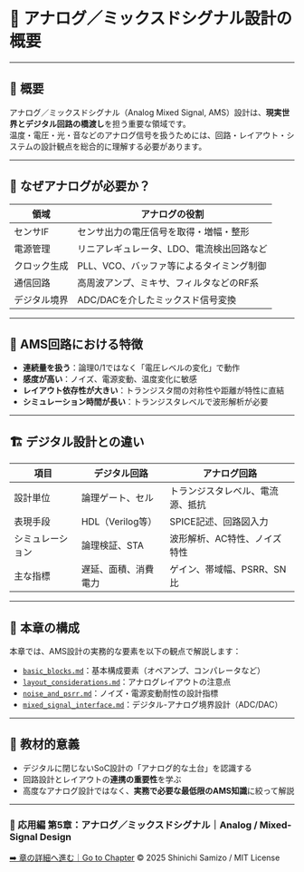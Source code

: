 # 🧭 アナログ／ミックスドシグナル設計の概要

---

## 📘 概要

アナログ／ミックスドシグナル（Analog Mixed Signal, AMS）設計は、**現実世界とデジタル回路の橋渡し**を担う重要な領域です。  
温度・電圧・光・音などのアナログ信号を扱うためには、回路・レイアウト・システムの設計観点を総合的に理解する必要があります。

---

## 🔌 なぜアナログが必要か？

| 領域 | アナログの役割 |
|------|----------------|
| センサIF | センサ出力の電圧信号を取得・増幅・整形 |
| 電源管理 | リニアレギュレータ、LDO、電流検出回路など |
| クロック生成 | PLL、VCO、バッファ等によるタイミング制御 |
| 通信回路 | 高周波アンプ、ミキサ、フィルタなどのRF系 |
| デジタル境界 | ADC/DACを介したミックスド信号変換 |

---

## 🧩 AMS回路における特徴

- **連続量を扱う**：論理0/1ではなく「電圧レベルの変化」で動作
- **感度が高い**：ノイズ、電源変動、温度変化に敏感
- **レイアウト依存性が大きい**：トランジスタ間の対称性や距離が特性に直結
- **シミュレーション時間が長い**：トランジスタレベルで波形解析が必要

---

## 🏗️ デジタル設計との違い

| 項目 | デジタル回路 | アナログ回路 |
|------|---------------|----------------|
| 設計単位 | 論理ゲート、セル | トランジスタレベル、電流源、抵抗 |
| 表現手段 | HDL（Verilog等） | SPICE記述、回路図入力 |
| シミュレーション | 論理検証、STA | 波形解析、AC特性、ノイズ特性 |
| 主な指標 | 遅延、面積、消費電力 | ゲイン、帯域幅、PSRR、SN比 |

---

## 📘 本章の構成

本章では、AMS設計の実務的な要素を以下の観点で解説します：

- [`basic_blocks.md`](./basic_blocks.md)：基本構成要素（オペアンプ、コンパレータなど）
- [`layout_considerations.md`](./layout_considerations.md)：アナログレイアウトの注意点
- [`noise_and_psrr.md`](./noise_and_psrr.md)：ノイズ・電源変動耐性の設計指標
- [`mixed_signal_interface.md`](./mixed_signal_interface.md)：デジタル-アナログ境界設計（ADC/DAC）

---

## 🎯 教材的意義

- デジタルに閉じないSoC設計の「アナログ的な土台」を認識する
- 回路設計とレイアウトの**連携の重要性**を学ぶ
- 高度なアナログ設計ではなく、**実務で必要な最低限のAMS知識**に絞って解説

---

### 📘 応用編 第5章：アナログ／ミックスドシグナル｜Analog / Mixed-Signal Design  
[➡️ 章の詳細へ進む｜Go to Chapter](./d_chapter5_analog_mixed_signal/README.md)
© 2025 Shinichi Samizo / MIT License
